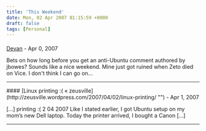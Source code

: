 ```yaml
---
title: 'This Weekend'
date: Mon, 02 Apr 2007 01:15:59 +0000
draft: false
tags: [Personal]
---
```



#### 
[Devan](http://dgoodwin.dangerouslyinc.com "dgoodwin@dangerouslyinc.com") - <time datetime="2007-04-01 21:41:04">Apr 0, 2007</time>

Bets on how long before you get an anti-Ubuntu comment authored by jbowes? Sounds like a nice weekend. Mine just got ruined when Zeto died on Vice. I don't think I can go on...
<hr />
#### 
[Linux printing :( &laquo; zeusville](http://zeusville.wordpress.com/2007/04/02/linux-printing/ "") - <time datetime="2007-04-02 21:51:34">Apr 1, 2007</time>

\[...\] printing :( 2 04 2007 Like I stated earlier, I got Ubuntu setup on my mom’s new Dell laptop. Today the printer arrived, I bought a Canon \[...\]
<hr />
